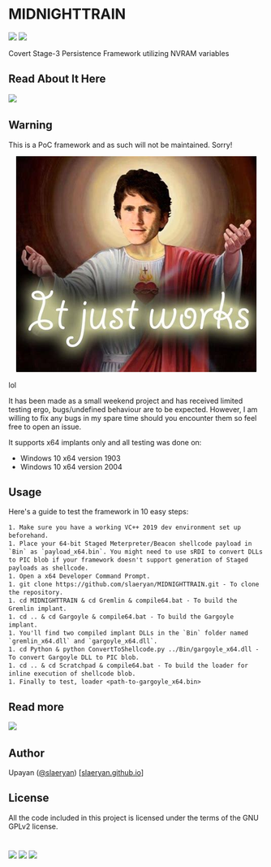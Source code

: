 # MIDNIGHTTRAIN
[![](https://img.shields.io/badge/Category-Persistence-E5A505?style=flat-square)]() [![](https://img.shields.io/badge/Language-C%20%2f%20C++%20%2f%20Python3-E5A505?style=flat-square)]()

Covert Stage-3 Persistence Framework utilizing NVRAM variables

## Read About It Here
[![](https://img.shields.io/badge/MIDNIGHTTRAIN-E5A505?style=flat-square)](https://slaeryan.github.io/posts/midnighttrain.html)

## Warning
This is a PoC framework and as such will not be maintained. Sorry!

<p align="center">
  <img src="itjustworks.jpg">
</p>
lol

It has been made as a small weekend project and has received limited testing ergo, bugs/undefined behaviour are to be expected. However, I am willing to fix any bugs in my spare time should you encounter them so feel free to open an issue.

It supports x64 implants only and all testing was done on:
- Windows 10 x64 version 1903
- Windows 10 x64 version 2004

## Usage
Here's a guide to test the framework in 10 easy steps:

```
1. Make sure you have a working VC++ 2019 dev environment set up beforehand.
1. Place your 64-bit Staged Meterpreter/Beacon shellcode payload in `Bin` as `payload_x64.bin`. You might need to use sRDI to convert DLLs to PIC blob if your framework doesn't support generation of Staged payloads as shellcode.
1. Open a x64 Developer Command Prompt.
1. git clone https://github.com/slaeryan/MIDNIGHTTRAIN.git - To clone the repository.
1. cd MIDNIGHTTRAIN & cd Gremlin & compile64.bat - To build the Gremlin implant.
1. cd .. & cd Gargoyle & compile64.bat - To build the Gargoyle implant.
1. You'll find two compiled implant DLLs in the `Bin` folder named `gremlin_x64.dll` and `gargoyle_x64.dll`.
1. cd Python & python ConvertToShellcode.py ../Bin/gargoyle_x64.dll - To convert Gargoyle DLL to PIC blob.
1. cd .. & cd Scratchpad & compile64.bat - To build the loader for inline execution of shellcode blob.
1. Finally to test, loader <path-to-gargoyle_x64.bin>
```

## Read more
[![](https://img.shields.io/badge/FalconZero-E5A505?style=flat-square)](https://slaeryan.github.io/posts/falcon-zero-alpha.html)

## Author
Upayan ([@slaeryan](https://twitter.com/slaeryan)) [[slaeryan.github.io](https://slaeryan.github.io)]

## License
All the code included in this project is licensed under the terms of the GNU GPLv2 license.

#

[![](https://img.shields.io/badge/slaeryan.github.io-E5A505?style=flat-square)](https://slaeryan.github.io) [![](https://img.shields.io/badge/twitter-@slaeryan-00aced?style=flat-square&logo=twitter&logoColor=white)](https://twitter.com/slaeryan) [![](https://img.shields.io/badge/linkedin-@UpayanSaha-0084b4?style=flat-square&logo=linkedin&logoColor=white)](https://www.linkedin.com/in/upayan-saha-404881192/)
